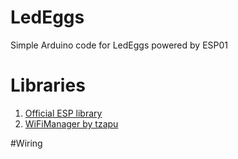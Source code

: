 # LedEggs
Simple Arduino code for LedEggs powered by ESP01

# Libraries
1. [Official ESP library](https://github.com/esp8266/Arduino)
2. [WiFiManager by tzapu](https://github.com/tzapu/WiFiManager)

#Wiring